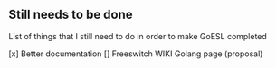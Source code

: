## Still needs to be done

List of things that I still need to do in order to make GoESL completed

[x] Better documentation
[] Freeswitch WIKI Golang page (proposal)